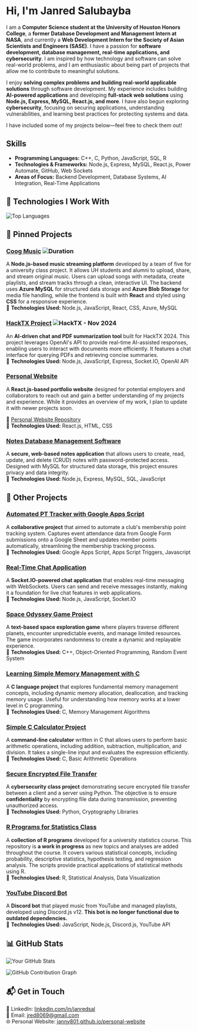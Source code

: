 # Hi, I'm Janred Salubayba

I am a **Computer Science student at the University of Houston Honors College**, a **former Database Development and Management Intern at NASA**, and currently a **Web Development Intern for the Society of Asian Scientists and Engineers (SASE)**. I have a passion for **software development, database management, real-time applications, and cybersecurity**. I am inspired by how technology and software can solve real-world problems, and I am enthusiastic about being part of projects that allow me to contribute to meaningful solutions.

I enjoy **solving complex problems and building real-world applicable solutions** through software development. My experience includes building **AI-powered applications** and developing **full-stack web solutions** using **Node.js, Express, MySQL, React.js, and more**. I have also begun exploring **cybersecurity**, focusing on securing applications, understanding vulnerabilities, and learning best practices for protecting systems and data.

I have included some of my projects below—feel free to check them out!


##  Skills
- **Programming Languages:** C++, C, Python, JavaScript, SQL, R
- **Technologies & Frameworks:** Node.js, Express, MySQL, React.js, Power Automate, GitHub, Web Sockets
- **Areas of Focus:** Backend Development, Database Systems, AI Integration, Real-Time Applications

## 🚀 Technologies I Work With  
![Top Languages](https://github-readme-stats.vercel.app/api/top-langs/?username=janny801&layout=compact&theme=tokyonight)

## 📌 Pinned Projects  

### [Coog Music](https://coogmusic.com/) ![Duration](https://img.shields.io/badge/Feb%202025%E2%80%93May%202025-black?style=for-the-badge&logo=calendar)
A **Node.js-based music streaming platform** developed by a team of five for a university class project. It allows UH students and alumni to upload, share, and stream original music. Users can upload songs with metadata, create playlists, and stream tracks through a clean, interactive UI. The backend uses **Azure MySQL** for structured data storage and **Azure Blob Storage** for media file handling, while the frontend is built with **React** and styled using **CSS** for a responsive experience.  
🔧 **Technologies Used:** Node.js, JavaScript, React, CSS, Azure, MySQL

### [HackTX Project](https://github.com/janny801/hacktxproj)  ![HackTX - Nov 2024](https://img.shields.io/badge/HackTX%20-%20Nov%202024-black?style=for-the-badge&logo=calendar)
An **AI-driven chat and PDF summarization tool** built for HackTX 2024. This project leverages OpenAI's API to provide real-time AI-assisted responses, enabling users to interact with documents more efficiently. It features a chat interface for querying PDFs and retrieving concise summaries.  
🔧 **Technologies Used:** Node.js, JavaScript, Express, Socket.IO, OpenAI API  

### [Personal Website](https://janny801.github.io/personal-website/)  
A **React.js-based portfolio website** designed for potential employers and collaborators to reach out and gain a better understanding of my projects and experience. While it provides an overview of my work, I plan to update it with newer projects soon.  

🔗 [Personal Website Repository](https://github.com/janny801/personal-website)  
🔧 **Technologies Used:** React.js, HTML, CSS  

### [Notes Database Management Software](https://github.com/janny801/smallsqldbprac)  
A **secure, web-based notes application** that allows users to create, read, update, and delete (CRUD) notes with password-protected access. Designed with MySQL for structured data storage, this project ensures privacy and data integrity.  
🔧 **Technologies Used:** Node.js, Express, MySQL, SQL, JavaScript  

## 🔗 Other Projects  

### [Automated PT Tracker with Google Apps Script](https://github.com/janny801/automate-PT-tracker-with-google-appscript-test)  
A **collaborative project** that aimed to automate a club's membership point tracking system. Captures event attendance data from Google Form submissions onto a Google Sheet and updates member points automatically, streamlining the membership tracking process.  
🔧 **Technologies Used:** Google Apps Script, Apps Script Triggers, Javascript


### [Real-Time Chat Application](https://github.com/janny801/real-time-chat-app)  
A **Socket.IO-powered chat application** that enables real-time messaging with WebSockets. Users can send and receive messages instantly, making it a foundation for live chat features in web applications.  
🔧 **Technologies Used:** Node.js, JavaScript, Socket.IO  

### [Space Odyssey Game Project](https://github.com/janny801/Space-Odyssey-Project)  
A **text-based space exploration game** where players traverse different planets, encounter unpredictable events, and manage limited resources. The game incorporates randomness to create a dynamic and replayable experience.  
🔧 **Technologies Used:** C++, Object-Oriented Programming, Random Event System  

### [Learning Simple Memory Management with C](https://github.com/janny801/simple-mem-management-in-c)  
A **C language project** that explores fundamental memory management concepts, including dynamic memory allocation, deallocation, and tracking memory usage. Useful for understanding how memory works at a lower level in C programming.  
🔧 **Technologies Used:** C, Memory Management Algorithms  

### [Simple C Calculator Project](https://github.com/janny801/simple-c-calculator)  
A **command-line calculator** written in C that allows users to perform basic arithmetic operations, including addition, subtraction, multiplication, and division. It takes a single-line input and evaluates the expression efficiently.  
🔧 **Technologies Used:** C, Basic Arithmetic Operations  

### [Secure Encrypted File Transfer](https://github.com/janny801/HWK2Cybersec)  
A **cybersecurity class project** demonstrating secure encrypted file transfer between a client and a server using Python. The objective is to ensure **confidentiality** by encrypting file data during transmission, preventing unauthorized access.  
🔧 **Technologies Used:** Python, Cryptography Libraries  

### [R Programs for Statistics Class](https://github.com/janny801/Basic-R-programs-for-Statistics-Class)  
A **collection of R programs** developed for a university statistics course. This repository is **a work in progress** as new topics and analyses are added throughout the course. It covers various statistical concepts, including probability, descriptive statistics, hypothesis testing, and regression analysis. The scripts provide practical applications of statistical methods using R.  
🔧 **Technologies Used:** R, Statistical Analysis, Data Visualization  

### [YouTube Discord Bot](https://github.com/janny801/youtube-discordbot)  
A **Discord bot** that played music from YouTube and managed playlists, developed using Discord.js v12. **This bot is no longer functional due to outdated dependencies.**  
🔧 **Technologies Used:** JavaScript, Node.js, Discord.js, YouTube API  

## 📊 GitHub Stats  

![Your GitHub Stats](https://github-readme-stats.vercel.app/api?username=janny801&show_icons=true&theme=tokyonight&hide=contribs)

![GitHub Contribution Graph](https://github-readme-activity-graph.vercel.app/graph?username=janny801&theme=tokyo-night)

## 📬 Get in Touch  
💼 LinkedIn: [linkedin.com/in/janredsal](https://www.linkedin.com/in/janredsal)  
📧 Email: jred8069@gmail.com  
🌐 Personal Website: [janny801.github.io/personal-website](https://janny801.github.io/personal-website)  
